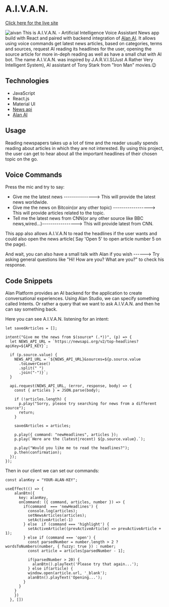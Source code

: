# A.I.V.A.N.

[Click here for the live site](https://aivan.herokuapp.com/)


![aivan](https://user-images.githubusercontent.com/32605566/161364875-efed4d08-e2c9-4e0d-89c8-10c19a84d3ff.jpg)
This is A.I.V.A.N. - Artificial Intelligence Voice Assistant News app build with React and paired with backend integration of [Alan AI](https://alan.app/).
It allows using voice commands get latest news articles, based on categories, terms and sources, request AI reading its headlines for the user, opening the source article for more in-deph reading as well as have a small chat with AI bot. The name A.I.V.A.N. was inspired by J.A.R.V.I.S(Just A Rather Very Intelligent System), AI assistant of Tony Stark from "Iron Man" movies.😉


## Technologies
- JavaScript
- React.js
- Material UI
- [News api](https://newsapi.org/)
- [Alan AI](https://alan.app/)


## Usage
Reading newspapers takes up a lot of time and the reader
usually spends reading about articles in which they are not
interested. By using this project, the user can get to hear
about all the important headlines of their chosen topic on
the go.

## Voice Commands
Press the mic and try to say:

 - Give me the latest news ---------------> This will provide the latest news worldwide.
 - Give me the news on Bitcoin(or any other topic) ------------------> This will provide articles related to the topic.
 - Tell me the latest news from CNN(or any other source like BBC news,wired...)-----------------> This will provide latest from CNN.

This app also allows A.I.V.A.N to read the headlines if the user wants and could also open the news article( Say 'Open 5' to open article number 5 on the page).

And wait, you can also have a small talk with Alan if you wish ------> Try asking general questions like "Hi! How are you? What are you?" to check his response.

## Code Snippets
Alan Platform provides an AI backend for the application to create conversational experiences. Using Alan Studio, we can specify something called Intents. Or rather a query that we want to ask A.I.V.A.N. and then he can say something back.

Here you can see A.I.V.A.N. listening for an intent:
```
let savedArticles = [];

intent("Give me the news from $(source* (.*))", (p) => {
  let NEWS_API_URL = `https://newsapi.org/v2/top-headlines?apiKey=${API_KEY}`;

  if (p.source.value) {
    NEWS_API_URL = `${NEWS_API_URL}&sources=${p.source.value
      .toLowerCase()
      .split(" ")
      .join("-")}`;
  }

  api.request(NEWS_API_URL, (error, response, body) => {
    const { articles } = JSON.parse(body);

    if (!articles.length) {
      p.play("Sorry, please try searching for news from a different source");
      return;
    }

    savedArticles = articles;

    p.play({ command: "newHeadlines", articles });
    p.play(`Here are the (latest|recent) ${p.source.value}.`);

    p.play("Would you like me to read the headlines?");
    p.then(confirmation);
  });
});

```

Then in our client we can set our commands:
```
const alanKey = "YOUR-ALAN-KEY";

useEffect(() => {
    alanBtn({
      key: alanKey,
      onCommand: ({ command, articles, number }) => {
        if(command  === 'newHeadlines') {
          console.log(articles);
          setNewsArticles(articles);
          setActiveArticle(-1)
        } else  if (command === 'highlight') {
          setActiveArticle((prevActiveArticle) => prevActiveArticle + 1);
        } else if (command === 'open') {
          const parsedNumber = number.length > 2 ? wordsToNumbers(number, { fuzzy: true }) : number;
          const article = articles[parsedNumber - 1];

          if(parsedNumber > 20) {
            alanBtn().playText('Please try that again...');
          } else if(article) {
          window.open(article.url, '_blank');
          alanBtn().playText('Opening...');
        }
      }
    }
    })
  }, [])
```










